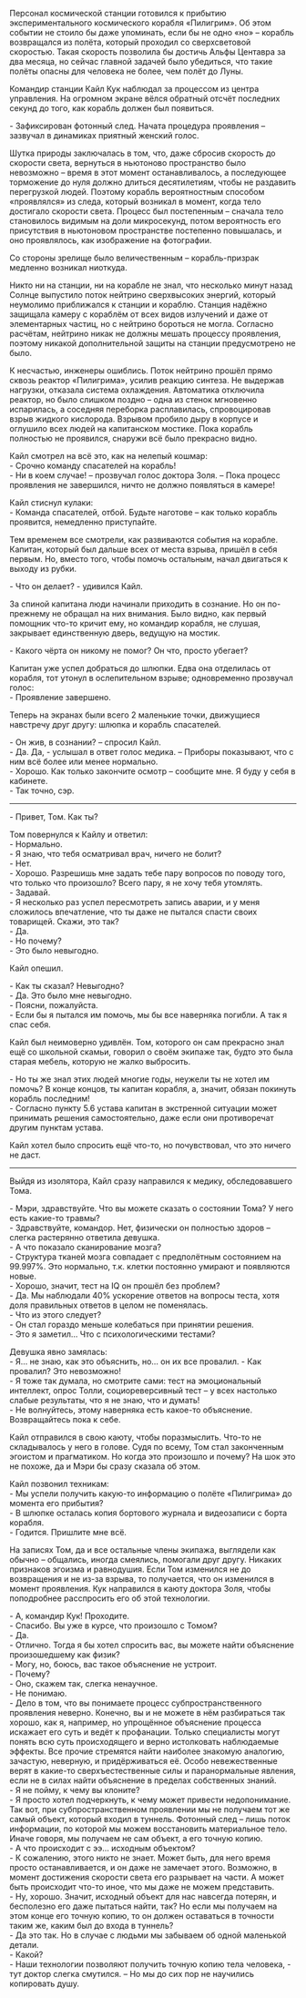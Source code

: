 Персонал космической станции готовился к прибытию экспериментального космического корабля «Пилигрим». Об этом событии не стоило бы даже упоминать, если бы не одно «но» – корабль возвращался из полёта, который проходил со сверхсветовой скоростью. Такая скорость позволила бы достичь Альфы Центавра за два месяца, но сейчас главной задачей было убедиться, что такие полёты опасны для человека не более, чем полёт до Луны.

Командир станции Кайл Кук наблюдал за процессом из центра управления. На огромном экране вёлся обратный отсчёт последних секунд до того, как корабль должен был появиться.

\- Зафиксирован фотонный след. Начата процедура проявления – зазвучал в динамиках приятный женский голос.

Шутка природы заключалась в том, что, даже сбросив скорость до скорости света, вернуться в ньютоново пространство было невозможно – время в этот момент останавливалось, а последующее торможение до нуля должно длиться десятилетиям, чтобы не раздавить перегрузкой людей. Поэтому корабль вероятностным способом «проявлялся» из следа, который возникал в момент, когда тело достигало скорости света. Процесс был постепенным – сначала тело становилось видимым на доли микросекунд, потом вероятность его присутствия в ньютоновом пространстве постепенно повышалась, и оно проявлялось, как изображение на фотографии.

Со стороны зрелище было величественным – корабль-призрак медленно возникал ниоткуда.

Никто ни на станции, ни на корабле не знал, что несколько минут назад Солнце выпустило поток нейтрино сверхвысоких энергий, который неумолимо приближался к станции и кораблю. Станция надёжно защищала камеру с кораблём от всех видов излучений и даже от элементарных частиц, но с нейтрино бороться не могла. Согласно расчётам, нейтрино никак не должны мешать процессу проявления, поэтому никакой дополнительной защиты на станции предусмотрено не было.

К несчастью, инженеры ошиблись. Поток нейтрино прошёл прямо сквозь реактор «Пилигрима», усилив реакцию синтеза. Не выдержав нагрузки, отказала система охлаждения. Автоматика отключила реактор, но было слишком поздно – одна из стенок мгновенно испарилась, а соседняя переборка расплавилась, спровоцировав взрыв жидкого кислорода. Взрывом пробило дыру в корпусе и оглушило всех людей на капитанском мостике. Пока корабль полностью не проявился, снаружи всё было прекрасно видно.

Кайл смотрел на всё это, как на нелепый кошмар:  
\- Срочно команду спасателей на корабль!  
\- Ни в коем случае! – прозвучал голос доктора Золя. – Пока процесс проявления не завершился, ничто не должно появляться в камере!

Кайл стиснул кулаки:  
\- Команда спасателей, отбой. Будьте наготове – как только корабль проявится, немедленно приступайте.

Тем временем все смотрели, как развиваются события на корабле. Капитан, который был дальше всех от места взрыва, пришёл в себя первым. Но, вместо того, чтобы помочь остальным, начал двигаться к выходу из рубки.

\- Что он делает? - удивился Кайл.

За спиной капитана люди начинали приходить в сознание. Но он по-прежнему не обращал на них внимания. Было видно, как первый помощник что-то кричит ему, но командир корабля, не слушая, закрывает единственную дверь, ведущую на мостик.

\- Какого чёрта он никому не помог? Он что, просто убегает?

Капитан уже успел добраться до шлюпки. Едва она отделилась от корабля, тот утонул в ослепительном взрыве; одновременно прозвучал голос:  
\- Проявление завершено.

Теперь на экранах были всего 2 маленькие точки, движущиеся навстречу друг другу: шлюпка и корабль спасателей.

\- Он жив, в сознании? – спросил Кайл.  
\- Да. Да, - услышал в ответ голос медика. – Приборы показывают, что с ним всё более или менее нормально.  
\- Хорошо. Как только закончите осмотр – сообщите мне. Я буду у себя в кабинете.  
\- Так точно, сэр.

***

\- Привет, Том. Как ты?

Том повернулся к Кайлу и ответил:  
\- Нормально.  
\- Я знаю, что тебя осматривал врач, ничего не болит?  
\- Нет.  
\- Хорошо. Разрешишь мне задать тебе пару вопросов по поводу того, что только что произошло? Всего пару, я не хочу тебя утомлять.  
\- Задавай.  
\- Я несколько раз успел пересмотреть запись аварии, и у меня сложилось впечатление, что ты даже не пытался спасти своих товарищей. Скажи, это так?  
\- Да.  
\- Но почему?  
\- Это было невыгодно.

Кайл опешил.

\- Как ты сказал? Невыгодно?  
\- Да. Это было мне невыгодно.  
\- Поясни, пожалуйста.  
\- Если бы я пытался им помочь, мы бы все наверняка погибли. А так я спас себя.

Кайл был неимоверно удивлён. Том, которого он сам прекрасно знал ещё со школьной скамьи, говорил о своём экипаже так, будто это была старая мебель, которую не жалко выбросить.

\- Но ты же знал этих людей многие годы, неужели ты не хотел им помочь? В конце концов, ты капитан корабля, а, значит, обязан покинуть корабль последним!  
\- Согласно пункту 5.6 устава капитан в экстренной ситуации может принимать решения самостоятельно, даже если они противоречат другим пунктам устава.

Кайл хотел было спросить ещё что-то, но почувствовал, что это ничего не даст.

***

Выйдя из изолятора, Кайл сразу направился к медику, обследовавшего Тома.

\- Мэри, здравствуйте. Что вы можете сказать о состоянии Тома? У него есть какие-то травмы?  
\- Здравствуйте, командор. Нет, физически он полностью здоров – слегка растерянно ответила девушка.  
\- А что показало сканирование мозга?  
\- Структура тканей мозга совпадает с предполётным состоянием на 99.997%. Это нормально, т.к. клетки постоянно умирают и появляются новые.  
\- Хорошо, значит, тест на IQ он прошёл без проблем?  
\- Да. Мы наблюдали 40% ускорение ответов на вопросы теста, хотя доля правильных ответов в целом не поменялась.  
\- Что из этого следует?  
\- Он стал гораздо меньше колебаться при принятии решения.  
\- Это я заметил... Что с психологическими тестами?

Девушка явно замялась:  
\- Я… не знаю, как это объяснить, но… он их все провалил.
\- Как провалил? Это невозможно!  
\- Я тоже так думала, но смотрите сами: тест на эмоциональный интеллект, опрос Толли, социореверсивный тест – у всех настолько слабые результаты, что я не знаю, что и думать!  
\- Не волнуйтесь, этому наверняка есть какое-то объяснение. Возвращайтесь пока к себе.

Кайл отправился в свою каюту, чтобы поразмыслить. Что-то не складывалось у него в голове. Судя по всему, Том стал законченным эгоистом и прагматиком. Но когда это произошло и почему? На шок это не похоже, да и Мэри бы сразу сказала об этом.

Кайл позвонил техникам:  
\- Мы успели получить какую-то информацию о полёте «Пилигрима» до момента его прибытия?  
\- В шлюпке осталась копия бортового журнала и видеозаписи с борта корабля.  
\- Годится. Пришлите мне всё.

На записях Том, да и все остальные члены экипажа, выглядели как обычно – общались, иногда смеялись, помогали друг другу. Никаких признаков эгоизма и равнодушия. Если Том изменился не до возвращения и не из-за взрыва, то получается, что он изменился в момент проявления. Кук направился в каюту доктора Золя, чтобы поподробнее расспросить его об этой технологии.

\- А, командир Кук! Проходите.  
\- Спасибо. Вы уже в курсе, что произошло с Томом?  
\- Да.  
\- Отлично. Тогда я бы хотел спросить вас, вы можете найти объяснение произошедшему как физик?  
\- Могу, но, боюсь, вас такое объяснение не устроит.  
\- Почему?  
\- Оно, скажем так, слегка ненаучное.  
\- Не понимаю.  
\- Дело в том, что вы понимаете процесс субпространственного проявления неверно. Конечно, вы и не можете в нём разбираться так хорошо, как я, например, но упрощённое объяснение процесса искажает его суть и ведёт к профанации. Только специалисты могут понять всю суть происходящего и верно истолковать наблюдаемые эффекты. Все прочие стремятся найти наиболее знакомую аналогию, зачастую, неверную, и придёрживаться её. Особо невежественные верят в какие-то сверхъестественные силы и паранормальные явления, если не в силах найти объяснение в пределах собственных знаний.  
\- Я не пойму, к чему вы клоните?  
\- Я просто хотел подчеркнуть, к чему может привести недопонимание. Так вот, при субпространственном проявлении мы не получаем тот же самый объект, который входил в туннель. Фотонный след – лишь поток информации, по которой мы можем восстановить материальное тело. Иначе говоря, мы получаем не сам объект, а его точную копию.  
\- А что происходит с ээ… исходным объектом?  
\- К сожалению, этого никто не знает. Может быть, для него время просто останавливается, и он даже не замечает этого. Возможно, в момент достижения скорости света его разрывает на части. А может быть происходит что-то иное, что мы даже не можем представить.  
\- Ну, хорошо. Значит, исходный объект для нас навсегда потерян, и бесполезно его даже пытаться найти, так? Но если мы получаем на этом конце его точную копию, то он должен оставаться в точности таким же, каким был до входа в туннель?  
\- Да это так. Но в случае с людьми мы забываем об одной маленькой детали.  
\- Какой?  
\- Наши технологии позволяют получить точную копию тела человека, - тут доктор слегка смутился. – Но мы до сих пор не научились копировать душу.
